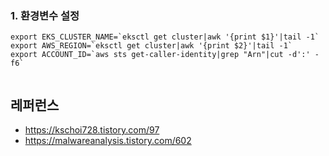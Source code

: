 
### 1. 환경변수 설정 ###
```
export EKS_CLUSTER_NAME=`eksctl get cluster|awk '{print $1}'|tail -1`
export AWS_REGION=`eksctl get cluster|awk '{print $2}'|tail -1`
export ACCOUNT_ID=`aws sts get-caller-identity|grep "Arn"|cut -d':' -f6`
```

```

```

## 레퍼런스 ##
* https://kschoi728.tistory.com/97
* https://malwareanalysis.tistory.com/602
